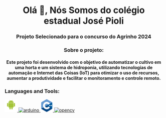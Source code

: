 <h1 align="center">Olá 👋, Nós Somos do colégio estadual José Pioli</h1>
<h3 align="center">Projeto Selecionado para o concurso do Agrinho 2024</h3>


<p><h3 align="center">Sobre o projeto:</h3></p>
<p><h4 align="center">Este projeto foi desenvolvido com o objetivo de automatizar o cultivo em uma horta e um sistema de hidroponia, utilizando tecnologias de automação e Internet das Coisas (IoT) para otimizar o uso de recursos, aumentar a produtividade e facilitar o monitoramento e controle remoto.</h4></p>

<h3 align="left">Languages and Tools:</h3>
<p align="left"> <a href="https://developer.android.com" target="_blank" rel="noreferrer"> <img src="https://raw.githubusercontent.com/devicons/devicon/master/icons/android/android-original-wordmark.svg" alt="android" width="40" height="40"/> </a> <a href="https://www.arduino.cc/" target="_blank" rel="noreferrer"> <img src="https://cdn.worldvectorlogo.com/logos/arduino-1.svg" alt="arduino" width="40" height="40"/> </a> <a href="https://www.w3schools.com/cpp/" target="_blank" rel="noreferrer"> <img src="https://raw.githubusercontent.com/devicons/devicon/master/icons/cplusplus/cplusplus-original.svg" alt="cplusplus" width="40" height="40"/> </a> <a href="https://opencv.org/" target="_blank" rel="noreferrer"> <img src="https://www.vectorlogo.zone/logos/opencv/opencv-icon.svg" alt="opencv" width="40" height="40"/> </a> </p>
